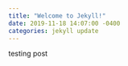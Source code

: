 ```yaml
---
title: "Welcome to Jekyll!"
date: 2019-11-18 14:07:00 -0400
categories: jekyll update
---
```


testing post
